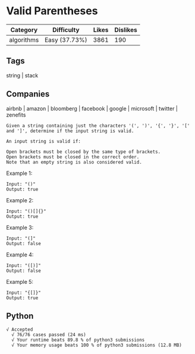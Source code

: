 # Valid Parentheses
|Category|Difficulty|Likes|Dislikes|
|-|-|-|-|
|algorithms|Easy (37.73%)|3861|190|

## Tags
string | stack

## Companies
airbnb | amazon | bloomberg | facebook | google | microsoft | twitter | zenefits
```
Given a string containing just the characters '(', ')', '{', '}', '[' and ']', determine if the input string is valid.

An input string is valid if:

Open brackets must be closed by the same type of brackets.
Open brackets must be closed in the correct order.
Note that an empty string is also considered valid.
```
Example 1:
```
Input: "()"
Output: true
```
Example 2:
```
Input: "()[]{}"
Output: true
```
Example 3:
```
Input: "(]"
Output: false
```
Example 4:
```
Input: "([)]"
Output: false
```
Example 5:
```
Input: "{[]}"
Output: true
```

## Python
```
√ Accepted
  √ 76/76 cases passed (24 ms)
  √ Your runtime beats 89.8 % of python3 submissions
  √ Your memory usage beats 100 % of python3 submissions (12.8 MB)
```